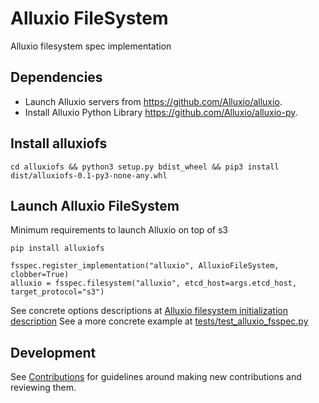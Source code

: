 # Alluxio FileSystem

Alluxio filesystem spec implementation

## Dependencies

* Launch Alluxio servers from https://github.com/Alluxio/alluxio.
* Install Alluxio Python Library https://github.com/Alluxio/alluxio-py.

## Install alluxiofs

```
cd alluxiofs && python3 setup.py bdist_wheel && pip3 install dist/alluxiofs-0.1-py3-none-any.whl
```

## Launch Alluxio FileSystem

Minimum requirements to launch Alluxio on top of s3
```
pip install alluxiofs

fsspec.register_implementation("alluxio", AlluxioFileSystem, clobber=True)
alluxio = fsspec.filesystem("alluxio", etcd_host=args.etcd_host, target_protocol="s3")
```
See concrete options descriptions at [Alluxio filesystem initialization description](alluxiofs/core.py)
See a more concrete example at [tests/test_alluxio_fsspec.py](tests/test_alluxio_fsspec.py)

## Development

See [Contributions](CONTRIBUTING.md) for guidelines around making new contributions and reviewing them.
